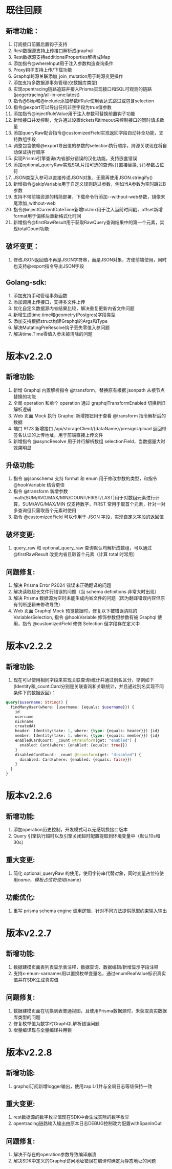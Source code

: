 # 既往回顾

## 新增功能：

1. 订阅接口前置后置钩子支持
2. Rest数据源支持上传接口解析成graphql
3. Rest数据源支持additionalProperties解析成Map
4. 添加指令@whereInput用于注入参数构造查询条件
5. Proxy钩子支持上传/下载功能
6. Graphql跨源关联添加_join_mutation用于跨源变更操作
7. 添加支持多数据源事务管理(仅数据库类型)
8. 实现opentracing链路追踪并接入Prisma实现接口和SQL可观测的链路(jaegertracing/all-in-one:latest)
9. 指令@Skip和@include添加参数ifRule使用表达式跳过或包含selection
10. 指令@export可以导出任何非空字段为true值参数
11. 添加指令@injectRuleValue用于注入参数可替换前置钩子功能
12. 新增接口并发控制，允许通过设置tickets和timeout来控制接口的同时请求数量
13. 添加queryRaw配合指令@customizedField实现返回字段自动补全功能，支持数组字段
14. 调整包含依赖@export导出值的参数的selection执行顺序，跨源关联现在将自动保证执行顺序
15. 实现Prisma引擎查询/内省部分错误的汉化功能，支持嵌套错误
16. 添加optional_queryRaw实现SQL片段可选的查询`&{}`直接替换, `${}`参数占位符
17. JSON类型入参可以直接传递JSON对象，无需再使用JSON.stringify()
18. 新增指令@skipVariable用于自定义规则跳过参数，例如当A参数为空时跳过B参数
19. 支持不带前端资源的精简部署，下载命令行添加--without-web参数，镜像末尾添加_without-web
20. 指令@injectCurrentDateTime新增toUnix用于注入当前时间戳，offset新增format用于偏移后重新格式化时间
21. 新增指令@firstRawResult用于获取RawQuery查询结果中的第一个元素，实现totalCount功能

## 破坏变更：

1. 修改JSON返回值不再是JSON字符串，而是JSON对象，方便前端使用，同时也支持@export指令导出JSON字段

## Golang-sdk:

1. 添加支持手动管理事务函数
2. 添加调用上传接口，支持多文件上传
3. 优化自定义数据源内省结果比较，解决重复更新内省文件问题
4. 新增生成time.time和geometry(Postgres)字段类型
5. 添加支持根据struct构建Graphql的Args和Type
6. 解决MutatingPreResolve钩子丢失零值入参问题
7. 解决time.Time零值入参未被清除的问题

# 版本v2.2.0
## 新增功能:
1. 新增 Graphql 内置解析指令 @transform，替换原有根据 jsonpath 从根节点替换的功能
2. 全局 operation 和单个 operation 通过 graphqlTransformEnabled 切换新旧解析逻辑
3. Web 页面 Mock 执行 Graphql 新增按钮用于查看 @transform 指令解析后的数据
4. 端口 9123 新增接口 /api/storageClient/{dataName}/presignUpload 返回带签名认证的上传地址，用于前端直接上传文件
5. 新增指令 @asyncResolve 用于并行解析数组 selectionField，当数据量大时效果明显

## 升级功能:
1. 指令 @jsonschema 支持 format 和 enum 用于修改参数的类型，和指令 @hookVariable 结合更佳
2. 指令 @transform 新增参数 math(SUM/AVG/MAX/MIN/COUNT/FIRST/LAST)用于对数组元素进行计算，SUM/AVG/MAX/MIN 仅支持数字，FIRST 常用于取首个元素，针对一对多查询但只需取首个元素时使用
3. 指令 @customizedField 可以作用于 JSON 字段，实现自定义字段的返回值

## 破坏变更:
1. query_raw 和 optional_query_raw 查询默认均解析成数组，可以通过 @firstRawResult 改变内省且取首个元素（计算 total 时常用）

## 问题修复:
1. 解决 Prisma Error P2024 错误未正确翻译的问题
2. 解决读取超长文件行错误的问题（当 schema definitions 非常大时出现）
3. 解决 Prisma 数据源为空时未能生成内省文件的问题（因为翻译错误内容但原有判断逻辑未修改导致）
4. Web 页面 Graphql Mock 预览数据时，修复以下被错误清除的 Variable/Selection, 指令 @hookVariable 修饰参数但参数有被 Graphql 使用，指令 @customizedField 修饰 Selection 但字段存在定义中

# 版本v2.2.2
## 新增功能:
1. 现在可以使用相同字段来实现关联查询/统计并通过别名区分，举例如下(Identity和_count.Card分别是关联查询和关联统计，并且通过别名实现不同条件下的数据返回)：
```graphql
query($username: String!) {
  findManyUser(where: {username: {equals: $username}}) {
    id
    username
    nickname
    createdAt
    header: Identity(take: 1, where: {type: {equals: header}}) {id}
    member: Identity(take: 1, where: {type: {equals: member}}) {id}
    enabledCardCount: _count @transform(get: "enabled") {
      enabled: Card(where: {enabled: {equals: true}})
    }
    disabledCardCount: _count @transform(get: "disabled") {
      disabled: Card(where: {enabled: {equals: false}})
    }
  }
}
```

# 版本v2.2.6
## 新增功能:
1. 添加operation历史控制，开发模式可以无感切换接口版本
2. Query 引擎执行超时以及引擎关闭超时配置提取到环境变量中（默认10s和30s）

## 重大变更:
1. 简化 optional_queryRaw 的使用，使用字符串代替对象，同时变量占位符使用$name，模板占位符使用${name}

## 功能优化:
1. 重写 prisma schema engine 调用逻辑，针对不同方法提供范型约束输入输出

# 版本v2.2.7
## 新增功能:
1. 数据建模页面表列表显示表注释，数据查询、数据编辑/新增显示字段注释
2. 支持x-enum-varnames用以置换枚举变量名，通过enumRealValue标识真实值并在SDK生成真实值

## 问题修复:
1. 数据建模页面在切换到表普通视图，且使用Prisma数据源时，未获取真实数据库类型的问题
2. 修复枚举值为数字时GraphQL解析错误问题
3. 增量编译现与全量编译共用锁

# 版本v2.2.8
## 新增功能:
1. graphql订阅新增logger输出，使用zap.L()并与全局日志等级保持一致

## 重大变更:
1. rest数据源的数字枚举值现在SDK中会生成实际的数字枚举
2. opentracing链路输入输出由原本日志DEBUG控制改为配置withSpanInOut

## 问题修复:
1. 解决不存在的operation参数导致编译崩溃
2. 解决SDK中定义的Graphql访问地址错误在编译时确定为静态地址的问题